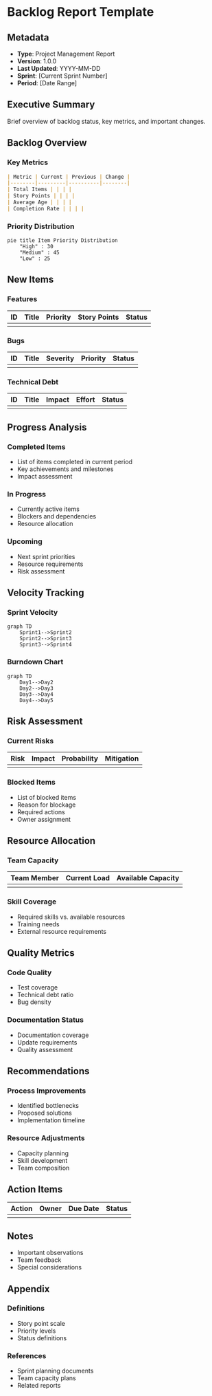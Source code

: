 # Backlog Report Template

## Metadata
- **Type**: Project Management Report
- **Version**: 1.0.0
- **Last Updated**: YYYY-MM-DD
- **Sprint**: [Current Sprint Number]
- **Period**: [Date Range]

## Executive Summary
Brief overview of backlog status, key metrics, and important changes.

## Backlog Overview
### Key Metrics
```markdown
| Metric | Current | Previous | Change |
|--------|---------|----------|--------|
| Total Items | | | |
| Story Points | | | |
| Average Age | | | |
| Completion Rate | | | |
```

### Priority Distribution
```mermaid
pie title Item Priority Distribution
    "High" : 30
    "Medium" : 45
    "Low" : 25
```

## New Items
### Features
| ID | Title | Priority | Story Points | Status |
|----|-------|----------|--------------|--------|
|    |       |          |              |        |

### Bugs
| ID | Title | Severity | Priority | Status |
|----|-------|----------|----------|--------|
|    |       |          |          |        |

### Technical Debt
| ID | Title | Impact | Effort | Status |
|----|-------|--------|--------|--------|
|    |       |        |        |        |

## Progress Analysis
### Completed Items
- List of items completed in current period
- Key achievements and milestones
- Impact assessment

### In Progress
- Currently active items
- Blockers and dependencies
- Resource allocation

### Upcoming
- Next sprint priorities
- Resource requirements
- Risk assessment

## Velocity Tracking
### Sprint Velocity
```mermaid
graph TD
    Sprint1-->Sprint2
    Sprint2-->Sprint3
    Sprint3-->Sprint4
```

### Burndown Chart
```mermaid
graph TD
    Day1-->Day2
    Day2-->Day3
    Day3-->Day4
    Day4-->Day5
```

## Risk Assessment
### Current Risks
| Risk | Impact | Probability | Mitigation |
|------|--------|------------|------------|
|      |        |            |            |

### Blocked Items
- List of blocked items
- Reason for blockage
- Required actions
- Owner assignment

## Resource Allocation
### Team Capacity
| Team Member | Current Load | Available Capacity |
|-------------|--------------|-------------------|
|             |              |                   |

### Skill Coverage
- Required skills vs. available resources
- Training needs
- External resource requirements

## Quality Metrics
### Code Quality
- Test coverage
- Technical debt ratio
- Bug density

### Documentation Status
- Documentation coverage
- Update requirements
- Quality assessment

## Recommendations
### Process Improvements
- Identified bottlenecks
- Proposed solutions
- Implementation timeline

### Resource Adjustments
- Capacity planning
- Skill development
- Team composition

## Action Items
| Action | Owner | Due Date | Status |
|--------|-------|----------|--------|
|        |       |          |        |

## Notes
- Important observations
- Team feedback
- Special considerations

## Appendix
### Definitions
- Story point scale
- Priority levels
- Status definitions

### References
- Sprint planning documents
- Team capacity plans
- Related reports 